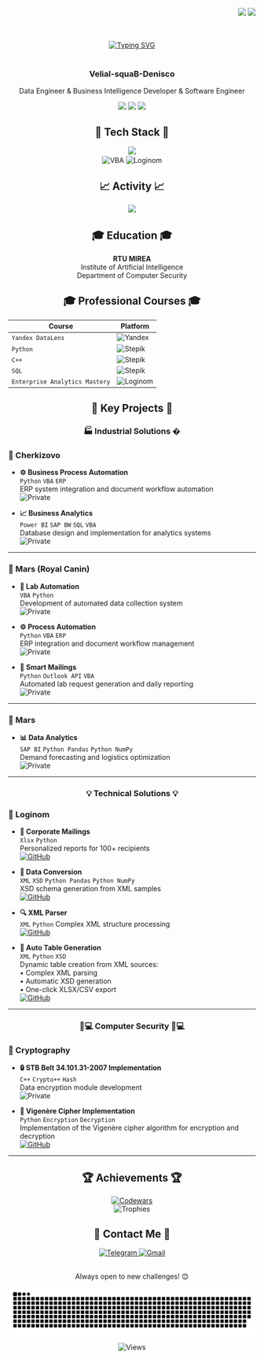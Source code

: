 <p align="right">
  <a href="README.md"><img src="https://img.shields.io/badge/Русский-0055AA?style=for-the-badge&logoWidth=20&logo=data:image/png;base64,..."/></a> 
  <a href="README_EN.md"><img src="https://img.shields.io/badge/English-007BFF?style=for-the-badge&logoWidth=20&logo=data:image/png;base64,..."/></a>
</p>
<br>
<br>

<div align="center">
  <a href="https://git.io/typing-svg">
    <img src="https://readme-typing-svg.demolab.com?font=Fira+Code&size=30&duration=3000&pause=1000&color=58A6FF&center=true&width=800&lines=👋+Hello%2C+World!+👋;💻+Data+Engineer+💻;📊+BI+Developer+📊;🤖+Process+Automation+🤖" alt="Typing SVG">
  </a>
</div>

<div align="center">
  <br>
  <h3>Velial-squaB-Denisco</h3>
  <p>Data Engineer & Business Intelligence Developer & Software Engineer</p>
</div>

<div align="center">
  <img src="https://github-readme-stats.vercel.app/api?username=Velial-squaB-Denisco&show_icons=true&theme=nightowl&hide_border=true&include_all_commits=true&count_private=true&hide=contribs&bg_color=00000000&title_color=58a6ff&text_color=8b949e&icon_color=58a6ff&ring_color=58a6ff&cache_seconds=43200" width="48%"/>
  <img src="https://github-readme-stats.vercel.app/api/top-langs/?username=Velial-squaB-Denisco&layout=compact&theme=nightowl&hide_border=true&bg_color=00000000&langs_count=8&hide=procfile,cmake,roff,html,css,dockerfile&title_color=58a6ff&text_color=8b949e&exclude_repo=README-STATS&cache_seconds=43200" width="48%"/>
  <img src="https://streak-stats.demolab.com?user=Velial-squaB-Denisco&theme=nightowl&hide_border=true&background=00000000&ring=58a6ff&fire=FF8C00&currStreakNum=58a6ff&currStreakLabel=58a6ff&sideNums=58a6ff&sideLabels=8b949e&dates=8b949e&border=00000000&cache_seconds=43200" width="48%"/>
</div>

<h2 align="center">🔧 Tech Stack 🔧</h2>
<div align="center">
  <img src="https://skillicons.dev/icons?i=c,cpp,py,postgres,git,github,linux,vscode&theme=dark&perline=10"/>
  <br>
  <img src="https://img.shields.io/badge/VBA-217346?style=for-the-badge&logo=microsoft-excel&logoColor=white" alt="VBA"/>
  <img src="https://img.shields.io/badge/Loginom-0055AA?style=for-the-badge&logo=apachespark&logoColor=white" alt="Loginom"/>
</div>

<h2 align="center">📈 Activity 📈</h2>
<div align="center">
  <img src="https://github-readme-activity-graph.vercel.app/graph?username=Velial-squaB-Denisco&theme=react-dark&hide_border=true&area=true&color=58a6ff"/>
</div>

<h2 align="center">🎓 Education 🎓</h2>
<div align="center">
  <p><b>RTU MIREA</b><br>
  Institute of Artificial Intelligence<br>
  Department of Computer Security<br>
  </p>
</div>

<h2 align="center">🎓 Professional Courses 🎓</h2>
<div align="center">

| Course                          | Platform       |
|---------------------------------|----------------|
| `Yandex DataLens`               | ![Yandex](https://img.shields.io/badge/Yandex-FF0000?style=flat&logo=yandex&logoColor=white) |
| `Python`                        | ![Stepik](https://img.shields.io/badge/Stepik-0095D6?style=flat&logo=udemy&logoColor=white) |
| `C++`                           | ![Stepik](https://img.shields.io/badge/Stepik-0095D6?style=flat&logo=udemy&logoColor=white) |
| `SQL`                           | ![Stepik](https://img.shields.io/badge/Stepik-0095D6?style=flat&logo=udemy&logoColor=white) |
| `Enterprise Analytics Mastery`  | ![Loginom](https://img.shields.io/badge/Loginom-0055AA?style=flat&logo=apachespark&logoColor=white) |
</div>

<h2 align="center">🚀 Key Projects 🚀</h2>

<h3 align="center">🏭 Industrial Solutions �</h3>

### 🥩 Cherkizovo
- **⚙️ Business Process Automation**  
  `Python` `VBA` `ERP`  
  ERP system integration and document workflow automation  
  ![Private](https://img.shields.io/badge/Closed-Repo-777777?style=flat&logo=lock)

- **📈 Business Analytics**  
  `Power BI` `SAP BW` `SQL` `VBA`  
  Database design and implementation for analytics systems  
  ![Private](https://img.shields.io/badge/Closed-Repo-777777?style=flat&logo=lock)

---

### 🐾 Mars (Royal Canin)
- **🔬 Lab Automation**  
  `VBA` `Python`  
  Development of automated data collection system  
  ![Private](https://img.shields.io/badge/Closed-Repo-777777?style=flat&logo=lock)

- **⚙️ Process Automation**  
  `Python` `VBA` `ERP`  
  ERP integration and document workflow management  
  ![Private](https://img.shields.io/badge/Closed-Repo-777777?style=flat&logo=lock)
  
- **📨 Smart Mailings**  
  `Python` `Outlook API` `VBA`  
  Automated lab request generation and daily reporting  
  ![Private](https://img.shields.io/badge/Closed-Repo-777777?style=flat&logo=lock)

---

### 🚀 Mars
- **📊 Data Analytics**  
  `SAP BI` `Python Pandas` `Python NumPy`  
  Demand forecasting and logistics optimization  
  ![Private](https://img.shields.io/badge/Closed-Repo-777777?style=flat&logo=lock)

---

<h3 align="center">💡 Technical Solutions 💡</h3>

### 🧮 Loginom
- **📧 Corporate Mailings**  
  `Xlsx` `Python`  
  Personalized reports for 100+ recipients  
  [![GitHub](https://img.shields.io/badge/View_Code-0055AA?style=flat&logo=github)](https://github.com/Velial-squaB-Denisco/Loginom_Send_Mail)
  
- **🔄 Data Conversion**  
  `XML` `XSD` `Python Pandas` `Python NumPy`  
  XSD schema generation from XML samples  
  [![GitHub](https://img.shields.io/badge/View_Code-0055AA?style=flat&logo=github)](https://github.com/Velial-squaB-Denisco/WorkXML)
  
- **🔍 XML Parser**  
  `XML` `Python` 
  Complex XML structure processing  
  [![GitHub](https://img.shields.io/badge/View_Code-0055AA?style=flat&logo=github)](https://github.com/Velial-squaB-Denisco/WorkXML)

- **📑 Auto Table Generation**  
  `XML` `Python` `XSD`  
  Dynamic table creation from XML sources:<br>
  • Complex XML parsing<br>
  • Automatic XSD generation<br>
  • One-click XLSX/CSV export  
  [![GitHub](https://img.shields.io/badge/View_Code-0055AA?style=flat&logo=github)](https://github.com/Velial-squaB-Denisco/Loginom_XML_XSD_Table)

---

<h3 align="center">👨💻 Computer Security 👨💻</h3>

### 🔐 Cryptography
- **🔒 STB Belt 34.101.31-2007 Implementation**  
  `C++` `Crypto++` `Hash`  
  Data encryption module development  
  ![Private](https://img.shields.io/badge/Closed-Repo-777777?style=flat&logo=lock)

- **🔑 Vigenère Cipher Implementation**<br>
  `Python` `Encryption` `Decryption`<br>
  Implementation of the Vigenère cipher algorithm for encryption and decryption<br>
  [![GitHub](https://img.shields.io/badge/View_Code-0055AA?style=flat&logo=github)](https://github.com/Velial-squaB-Denisco/The-Vigener-Cipher)

---
  
<h2 align="center">🏆 Achievements 🏆</h2>
<div align="center">
  <a href="https://www.codewars.com/users/Velial-squaB-Denisco">
    <img src="https://www.codewars.com/users/Velial-squaB-Denisco/badges/large" alt="Codewars"/>
  </a>
  <br>
  <img src="https://github-profile-trophy.vercel.app/?username=Velial-squaB-Denisco&theme=onedark&row=2&column=4" alt="Trophies"/> 
</div>

<h2 align="center">📡 Contact Me 📡</h2>
<div align="center">
  <a href="https://t.me/denis290804">
    <img src="https://img.shields.io/badge/Telegram-000?style=for-the-badge&logo=telegram&logoColor=58a6ff" alt="Telegram"/>
  </a>
  <a href="mailto:ppoi42477@gmail.com">
    <img src="https://img.shields.io/badge/Gmail-000?style=for-the-badge&logo=gmail&logoColor=EA4335" alt="Gmail"/>
  </a>
</div>

<div align="center">
  <br>
  <p>Always open to new challenges! 😊</p>
</div>

<div align="center">
  <img src="https://raw.githubusercontent.com/platane/platane/output/github-contribution-grid-snake-dark.svg" width="100%"/>
</div>

<div align="center">
  <img src="https://komarev.com/ghpvc/?username=Velial-squaB-Denisco&style=flat-square&color=58a6ff&label=PROFILE+VIEWS" alt="Views"/>
</div>
